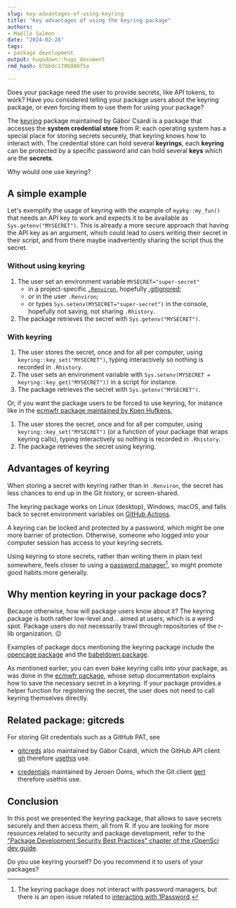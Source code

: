 ```yaml
---
slug: key-advantages-of-using-keyring
title: "Key advantages of using the keyring package" 
authors: 
- Maëlle Salmon
date: "2024-02-28" 
tags: 
- package development
output: hugodown::hugo_document
rmd_hash: 87bbdc1706980f5a

---
```


Does your package need the user to provide secrets, like API tokens, to work? Have you considered telling your package users about the keyring package, or even forcing them to use them for using your package?

The [keyring](https://keyring.r-lib.org/) package maintained by Gábor Csárdi is a package that accesses the **system credential store** from R: each operating system has a special place for storing secrets securely, that keyring knows how to interact with. The credential store can hold several **keyrings**, each **keyring** can be protected by a specific password and can hold several **keys** which are the **secrets**.

Why would one use keyring?

## A simple example

Let's exemplify the usage of keyring with the example of `mypkg::my_fun()` that needs an API key to work and expects it to be available as `Sys.getenv("MYSECRET")`. This is already a more secure approach that having the API key as an argument, which could lead to users writing their secret in their script, and from there maybe inadvertently sharing the script thus the secret.

### Without using keyring

1.  The user set an environment variable `MYSECRET="super-secret"`
    -   in a project-specific [`.Renviron`](https://rstats.wtf/r-startup#renviron), hopefully [.gitignored](https://usethis.r-lib.org/reference/use_git_ignore.html);
    -   or in the user `.Renviron`;
    -   or types `Sys.setenv(MYSECRET="super-secret")` in the console, hopefully not saving, not sharing `.Rhistory`.
2.  The package retrieves the secret with `Sys.getenv("MYSECRET")`.

### With keyring

1.  The user stores the secret, once and for all per computer, using `keyring::key_set("MYSECRET")`, typing interactively so nothing is recorded in `.Rhistory`.
2.  The user sets an environment variable with `Sys.setenv(MYSECRET = keyring::key_get("MYSECRET"))` in a script for instance.
3.  The package retrieves the secret with `Sys.getenv("MYSECRET")`.

Or, if you want the package users to be forced to use keyring, for instance like in the [ecmwfr package maintained by Koen Hufkens](https://bluegreen-labs.github.io/ecmwfr/#setup),

1.  The user stores the secret, once and for all per computer, using `keyring::key_set("MYSECRET")` (or a function of your package that wraps keyring calls), typing interactively so nothing is recorded in `.Rhistory`.
2.  The package retrieves the secret using keyring.

## Advantages of keyring

When storing a secret with keyring rather than in `.Renviron`, the secret has less chances to end up in the Git history, or screen-shared.

The keyring package works on Linux (desktop), Windows, macOS, and falls back to secret environment variables on [GitHub Actions](https://keyring.r-lib.org/#github).

A keyring can be locked and protected by a password, which might be one more barrier of protection. Otherwise, someone who logged into your computer session has access to your keyring secrets.

Using keyring to store secrets, rather than writing them in plain text somewhere, feels closer to using a [password manager](https://guide.rladies.org/organization/tech/security/#use-a-personal-password-manager)[^1], so might promote good habits more generally.

## Why mention keyring in your package docs?

Because otherwise, how will package users know about it? The keyring package is both rather low-level and... aimed at users, which is a weird spot. Package users do not necessarily trawl through repositories of the r-lib organization. :wink:

Examples of package docs mentioning the keyring package include the [opencage package](https://docs.ropensci.org/opencage/reference/oc_config.html#set-your-opencage-api-key) and the [babeldown package](https://docs.ropensci.org/babeldown/#api-key).

As mentioned earlier, you can even bake keyring calls into your package, as was done in the [ecmwfr package](https://bluegreen-labs.github.io/ecmwfr/), whose setup documentation explains how to save the necessary secret in a keyring. If your package provides a helper function for registering the secret, the user does not need to call keyring themselves directly.

## Related package: gitcreds

For storing Git credentials such as a GitHub PAT, see

-   [gitcreds](https://gitcreds.r-lib.org/) also maintained by Gábor Csárdi, which the GitHub API client [gh](https://gh.r-lib.org/) therefore [usethis](https://usethis.r-lib.org/) use.

-   [credentials](https://docs.ropensci.org/credentials/) maintained by Jeroen Ooms, which the Git client [gert](https://docs.ropensci.org/gert/) therefore usethis use.

## Conclusion

In this post we presented the keyring package, that allows to save secrets securely and then access them, all from R. If you are looking for more resources related to security and package development, refer to the ["Package Development Security Best Practices" chapter of the rOpenSci dev guide](https://devguide.ropensci.org/package-development-security-best-practices.html).

Do you use keyring yourself? Do you recommend it to users of your packages?

[^1]: The keyring package does not interact with password managers, but there is an open issue related to [interacting with 1Password](https://github.com/r-lib/keyring/issues/123).

